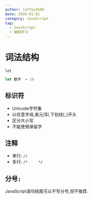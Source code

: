 ```yaml
---
author: laffey4590
date: 2020-01-01
category: JavaScript
tag: 
  - JavaScrapt
  - 编程学习
---
```

# 词法结构

`let`

```JavaScript
let 数字  = 18
```

## 标识符
- Unicode字符集
- 以任意字母,美元($),下划线(_)开头
- 区分大小写
- 不能使用保留字

## 注释
- 单行:  `//`
- 多行:   `/*     */`

## 分号`;`

JavaScript语句结尾可以不写分号,但不推荐.
